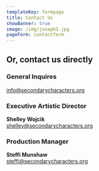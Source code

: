 ```yaml
---
templateKey: formpage
title: Contact Us
showBanner: true
image: /img/joseph3.jpg
pageForm: contactform
---
```


## Or, contact us directly

### General Inquires

[info@secondarycharacters.org](mailto:info@secondarycharacters.org)

### Executive Artistic Director

**Shelley Wojcik**  
[shelley@secondarycharacters.org](mailto:shelley@secondarycharacters.org)

### Production Manager

**Steffi Munshaw**  
[steffi@secondarycharacters.org](mailto:steffi@secondarycharacters.org)
